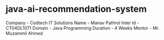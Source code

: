 # java-ai-recommendation-system

Company - Codtech IT Solutions
Name - Manav Pathrol
Inter Id - CT04DL1071
Domain - Java Programming
Duration - 4 Weeks
Mentor -  Mr. Muzammil Ahmed

